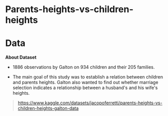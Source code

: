 # Parents-heights-vs-children-heights
# Data
**About Dataset**
- 1886 observations by Galton on 934 children and their 205 families.

- The main goal of this study was to establish a relation between children and parents heights. Galton also wanted to find out whether marriage selection indicates a relationship between a husband's and his wife's heights.

>https://www.kaggle.com/datasets/jacopoferretti/parents-heights-vs-children-heights-galton-data
